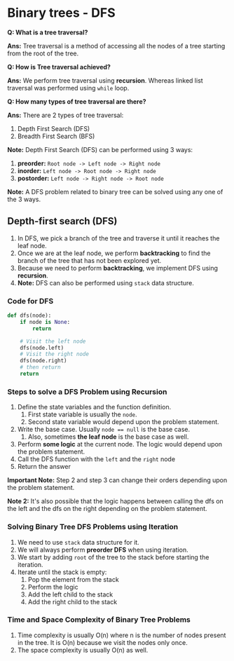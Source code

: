 # Binary trees - DFS

**Q: What is a tree traversal?**

**Ans:** Tree traversal is a method of accessing all the nodes of a tree starting from the root of the tree.

**Q: How is Tree traversal achieved?**

**Ans:** We perform tree traversal using **recursion**. Whereas linked list traversal was performed using `while` loop.

**Q: How many types of tree traversal are there?**

**Ans:** There are 2 types of tree traversal:
1. Depth First Search (DFS)
2. Breadth First Search (BFS)

**Note:** Depth First Search (DFS) can be performed using 3 ways:
1. **preorder:** `Root node -> Left node -> Right node`
2. **inorder:** `Left node -> Root node -> Right node`
3. **postorder:** `Left node -> Right node -> Root node`

**Note:** A DFS problem related to binary tree can be solved using any one of the 3 ways.

## Depth-first search (DFS)
1. In DFS, we pick a branch of the tree and traverse it until it reaches the leaf node.
2. Once we are at the leaf node, we perform **backtracking** to find the branch of the tree that has not been explored yet.
3. Because we need to perform **backtracking**, we implement DFS using **recursion**.
4. **Note:** DFS can also be performed using `stack` data structure.

### Code for DFS
```python
def dfs(node):
    if node is None:
        return

    # Visit the left node
    dfs(node.left)
    # Visit the right node
    dfs(node.right)
    # then return
    return
```

### Steps to solve a DFS Problem using Recursion
1. Define the state variables and the function definition.
   1. First state variable is usually the `node`.
   2. Second state variable would depend upon the problem statement.
2. Write the base case. Usually `node == null` is the base case.
   1. Also, sometimes **the leaf node** is the base case as well.
3. Perform **some logic** at the current node. The logic would depend upon the problem statement.
4. Call the DFS function with the `left` and the `right` node
5. Return the answer

**Important Note:** Step 2 and step 3 can change their orders depending upon the problem statement.

**Note 2:** It's also possible that the logic happens between calling the dfs on the left and the dfs on the right depending on the problem statement.

### Solving Binary Tree DFS Problems using Iteration
1. We need to use `stack` data structure for it.
2. We will always perform **preorder DFS** when using iteration.
3. We start by adding `root` of the tree to the stack before starting the iteration.
4. Iterate until the stack is empty:
   1. Pop the element from the stack
   2. Perform the logic
   3. Add the left child to the stack
   4. Add the right child to the stack

### Time and Space Complexity of Binary Tree Problems
1. Time complexity is usually O(n) where n is the number of nodes present in the tree.
It is O(n) because we visit the nodes only once.
2. The space complexity is usually O(n) as well.
